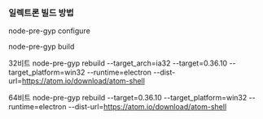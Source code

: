 ### 일렉트론 빌드 방법

node-pre-gyp configure

node-pre-gyp build

32비트
node-pre-gyp rebuild --target_arch=ia32  --target=0.36.10  --target_platform=win32  --runtime=electron  --dist-url=https://atom.io/download/atom-shell

64비트
node-pre-gyp rebuild  --target=0.36.10  --target_platform=win32  --runtime=electron  --dist-url=https://atom.io/download/atom-shell
